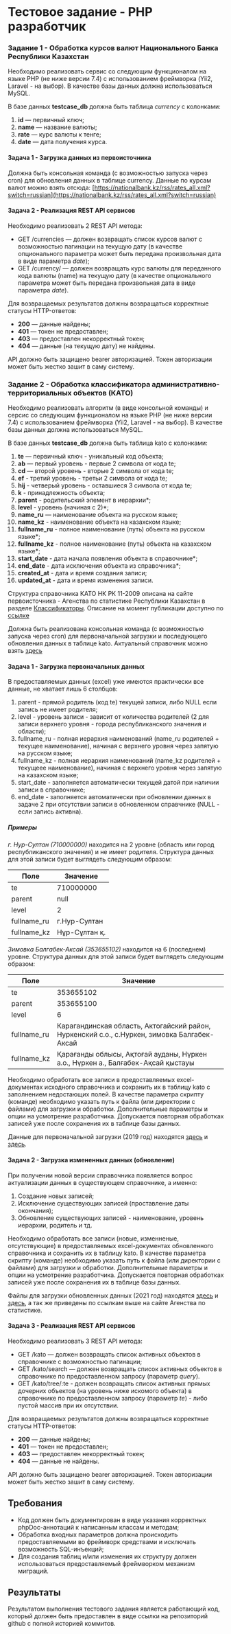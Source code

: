 # Тестовое задание - PHP разработчик

### Задание 1 - Обработка курсов валют Национального Банка Республики Казахстан

Необходимо реализовать сервис со следующим функционалом на языке PHP (не ниже версии 7.4) c использованием фреймворка (Yii2, Laravel - на выбор).  В качестве базы данных должна использоваться MySQL.

В базе данных **testcase_db** должна быть таблица _currency_ c колонками:

 1. **id** — первичный ключ;
 2. **name** — название валюты;
 3. **rate** — курс валюты к тенге;
 4. **date** — дата получения курса.

#### Задача 1 - Загрузка данных из первоисточника

Должна быть консольная команда (с возможностью запуска через cron) для обновления данных в таблице currency. Данные по курсам валют можно взять отсюда: [https://nationalbank.kz/rss/rates_all.xml?switch=russian](https://nationalbank.kz/rss/rates_all.xml?switch=russian)

#### Задача 2 - Реализация REST API сервисов

Необходимо реализовать 2 REST API метода:

 - GET /currencies — должен возвращать список курсов валют с возможностью пагинации на текущую дату (в качестве опционального параметра может быть передана произвольная дата в виде параметра _date_);
 - GET /currency/  — должен возвращать курс валюты для переданного кода валюты (name) на текущую дату (в качестве опционального параметра может быть передана произвольная дата в виде параметра _date_).

Для возвращаемых результатов должны возвращаться корректные статусы HTTP-ответов:

 - **200** — данные найдены;
 - **401** — токен не предоставлен;
 - **403** — предоставлен некорректный токен;
 - **404** — данные (на текущую дату) не найдены.

API должно быть защищено bearer авторизацией. Токен авторизации может быть жестко зашит в саму систему. 

### Задание 2 - Обработка классификатора административно-территориальных объектов (КАТО)

Необходимо реализовать алгоритм (в виде консольной команды) и серсис со следующим функционалом на языке PHP (не ниже версии 7.4) c использованием фреймворка (Yii2, Laravel - на выбор). В качестве базы данных должна использоваться MySQL.

В базе данных **testcase_db** должна быть таблица kato c колонками:

 1. **te** — первичный ключ - уникальный код объекта;
 2. **ab** — первый уровень - первые 2 символа от кода te;
 3. **cd** — второй уровень - вторые 2 символа от кода te;
 4. **ef** - третий уровень - третьи 2 символа от кода te;
 5. **hij** - четверый уровень - оставшиеся 3 символа от кода te;
 6. **k** - принадлежность объекта;
 6. **parent** - родительский элемент в иерархии*;
 7. **level** - уровень (начиная с 2)*;
 8. **name_ru** — наименование объекта на русском языке;
 9. **name_kz** - наименование объекта на казахском языке;
 10. **fullname_ru** - полное наименование (путь) объекта на русском языке*;
 11. **fullname_kz** - полное наименование (путь) объекта на казахском языке*;
 12. **start_date** - дата начала появления объекта в справочнике*;
 13. **end_date** - дата исключения объекта из справочника*;
 14. **created_at** - дата и время создания записи;
 15. **updated_at** - дата и время изменения записи.
 
Структура справочника КАТО НК РК 11-2009 описана на сайте первоисточника - Агенства по статистике Республики Казахстан в разделе [Классификаторы](https://stat.gov.kz/api/getFile/?docId=ESTAT313004). Описание на момент публикации доступно по [ссылке](https://stat.gov.kz/api/getFile/?docId=ESTAT313004)

Должна быть реализована консольная команда (с возможностью запуска через cron) для первоначальной загрузки и последующего обновления данных в таблице kato. Актуальный справочник можно взять [здесь](https://stat.gov.kz/api/getFile/?docId=ESTAT401472)

#### Задача 1 - Загрузка первоначальных данных

В предоставляемых данных (excel) уже имеются практически все данные, не хватает лишь 6 столбцов:

1. parent - прямой родитель (код te) текущей записи, либо NULL если запись не имеет родителя;
2. level - уровень записи - зависит от количества родителей (2 для записи верхнего уровня - города республиканского значения и области);
3. fullname_ru - полная иерархия наименований (name_ru родителей + текущее наименование), начиная с верхнего уровня через запятую на русском языке;
4. fullname_kz - полная иерархия наименований (name_kz родителей + текущеее наименование), начиная с верхнего уровня через запятую на казахском языке;
5. start_date - заполняется автоматически текущей датой при наличии записи в справочнике;
6. end_date - заполняется автоматически при обновлении данных в задаче 2 при отсутствии записи в обновленном справчнике (NULL - если запись активна).

##### Примеры

*г. Нур-Султан (710000000)* находится на 2 уровне (область или город республиканского значения) и не имеет родителя. Структура данных для этой записи будет выглядеть следующим образом:

| Поле  | Значение |
| ------------- | ------------- |
| te  | 710000000  |
| parent | null |
| level | 2 |
| fullname_ru | г.Нур-Султан |
| fullname_kz | 	Нұр-Сұлтан қ. |

*Зимовка Балгабек-Аксай (353655102)* находится на 6 (последнем) уровне. Структура данных для этой записи будет выглядеть следующим образом:

| Поле  | Значение |
| ------------- | ------------- |
| te  | 353655102  |
| parent | 353655100 |
| level | 6 |
| fullname_ru | Карагандинская область, Актогайский район, Hуркенский с.о., с.Hуркен, зимовка Балгабек-Аксай |
| fullname_kz | 	Қарағанды облысы, Ақтоғай ауданы, Нүркен а.о., Нүркен а., Балғабек-Ақсай қыстауы |

Необходимо обработать все записи в предоставляемых excel-документах исходного справочника и сохранить их в таблицу kato c заполнением недостающих полей. В качестве параметра скрипту (команде) необходимо указать путь к файла (или директории с файлами) для загрузки и обработки. Дополнительные параметры и опции на усмотрение разработчика. Допускается повторная обработках записей уже после сохранения их в таблице базы данных.

Данные для первоначальной загрузки (2019 год) находятся [здесь](data/kato/2019/katonew1.xls) и [здесь](data/kato/2019/katonew2.xls).

#### Задача 2 - Загрузка измененных данных (обновление)

При получении новой версии справочника появляется вопрос актуализации данных в существующем справочнике, а именно:

1. Создание новых записей;
2. Исключение существующих записей (проставление даты окончания);
3. Обновление существующих записей - наименование, уровень иерархии, родитель и тд.

Необходимо обработать все записи (новые, изменненые, отсутствующие) в предоставляемых excel-документах обновленного справочника и сохранить их в таблицу kato. В качестве параметра скрипту (команде) необходимо указать путь к файла (или директории с файлами) для загрузки и обработки. Дополнительные параметры и опции на усмотрение разработчика. Допускается повторная обработках записей уже после сохранения их в таблице базы данных.

Файлы для загрузки обновленных данных (2021 год) находятся [здесь](data/kato/2021/katonew1.xls) и [здесь](data/kato/2021/katonew1.xls), а так же приведены по ссылкам выше на сайте Агенства по статистике.

#### Задача 3 - Реализация REST API сервисов

Необходимо реализовать 3 REST API метода:

 - GET /kato — должен возвращать список активных объектов в справочнике с возможностью пагинации;
 - GET /kato/search — должен возвращать список активных объектов в справочнике по предоставленном запросу (параметр _query_).
 - GET /kato/tree/:te - должен возвращать список активных прямых дочерних объектов (на уровень ниже искомого объекта) в справочнике по предоставленном запросу (параметр _te_) - либо пустой массив при их отсутствии.

Для возвращаемых результатов должны возвращаться корректные статусы HTTP-ответов:

 - **200** — данные найдены;
 - **401** — токен не предоставлен;
 - **403** — предоставлен некорректный токен;
 - **404** — данные не найдены.

API должно быть защищено bearer авторизацией. Токен авторизации может быть жестко зашит в саму систему.

## Требования

- Код должен быть документирован в виде указания корректных phpDoc-аннотаций к написанным классам и методам;
- Обработка входных параметров должна происходить предоставляемыми во фреймворк средствами и исключать возможность SQL-инъекций;
- Для создания таблиц и/или изменения их структуру должен использоваться предоставляемый фреймворком механизм миграций.

## Результаты

Результатом выполнения тестового задания является работающий код, который должен быть предоставлен в виде ссылки на репозиторий github с полной историей коммитов. 
